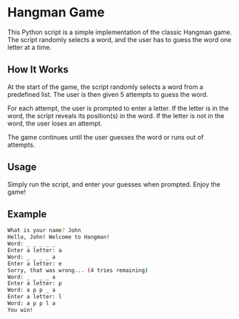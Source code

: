 # Hangman Game

This Python script is a simple implementation of the classic Hangman game. The script randomly selects a word, and the user has to guess the word one letter at a time.

## How It Works

At the start of the game, the script randomly selects a word from a predefined list. The user is then given 5 attempts to guess the word.

For each attempt, the user is prompted to enter a letter. If the letter is in the word, the script reveals its position(s) in the word. If the letter is not in the word, the user loses an attempt.

The game continues until the user guesses the word or runs out of attempts.

## Usage

Simply run the script, and enter your guesses when prompted. Enjoy the game!

## Example

```bash
What is your name? John
Hello, John! Welcome to Hangman!
Word: _ _ _ _ _
Enter a letter: a
Word: _ _ _ _ a
Enter a letter: e
Sorry, that was wrong... (4 tries remaining)
Word: _ _ _ _ a
Enter a letter: p
Word: a p p _ a
Enter a letter: l
Word: a p p l a
You win!